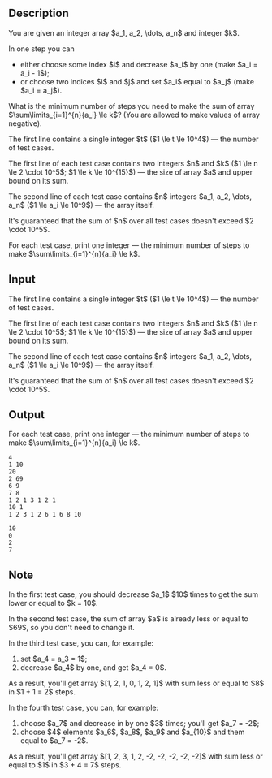 ## Description

<div><p>You are given an integer array $a_1, a_2, \dots, a_n$ and integer $k$.</p><p>In one step you can </p><ul> <li> either choose some index $i$ and decrease $a_i$ by one (make $a_i = a_i - 1$); </li><li> or choose two indices $i$ and $j$ and set $a_i$ equal to $a_j$ (make $a_i = a_j$). </li></ul><p>What is the minimum number of steps you need to make the sum of array $\sum\limits_{i=1}^{n}{a_i} \le k$? (You are allowed to make values of array negative).</p></div><div class="input-specification"><p>The first line contains a single integer $t$ ($1 \le t \le 10^4$)&nbsp;— the number of test cases.</p><p>The first line of each test case contains two integers $n$ and $k$ ($1 \le n \le 2 \cdot 10^5$; $1 \le k \le 10^{15}$)&nbsp;— the size of array $a$ and upper bound on its sum.</p><p>The second line of each test case contains $n$ integers $a_1, a_2, \dots, a_n$ ($1 \le a_i \le 10^9$)&nbsp;— the array itself.</p><p>It's guaranteed that the sum of $n$ over all test cases doesn't exceed $2 \cdot 10^5$.</p></div><div class="output-specification"><p>For each test case, print one integer&nbsp;— the minimum number of steps to make $\sum\limits_{i=1}^{n}{a_i} \le k$.</p></div>

## Input

<p>The first line contains a single integer $t$ ($1 \le t \le 10^4$)&nbsp;— the number of test cases.</p><p>The first line of each test case contains two integers $n$ and $k$ ($1 \le n \le 2 \cdot 10^5$; $1 \le k \le 10^{15}$)&nbsp;— the size of array $a$ and upper bound on its sum.</p><p>The second line of each test case contains $n$ integers $a_1, a_2, \dots, a_n$ ($1 \le a_i \le 10^9$)&nbsp;— the array itself.</p><p>It's guaranteed that the sum of $n$ over all test cases doesn't exceed $2 \cdot 10^5$.</p>

## Output

<p>For each test case, print one integer&nbsp;— the minimum number of steps to make $\sum\limits_{i=1}^{n}{a_i} \le k$.</p>





```input1
4
1 10
20
2 69
6 9
7 8
1 2 1 3 1 2 1
10 1
1 2 3 1 2 6 1 6 8 10
```




```output1
10
0
2
7
```



## Note

<p>In the first test case, you should decrease $a_1$ $10$ times to get the sum lower or equal to $k = 10$.</p><p>In the second test case, the sum of array $a$ is already less or equal to $69$, so you don't need to change it.</p><p>In the third test case, you can, for example: </p><ol> <li> set $a_4 = a_3 = 1$; </li><li> decrease $a_4$ by one, and get $a_4 = 0$. </li></ol> As a result, you'll get array $[1, 2, 1, 0, 1, 2, 1]$ with sum less or equal to $8$ in $1 + 1 = 2$ steps.<p>In the fourth test case, you can, for example: </p><ol> <li> choose $a_7$ and decrease in by one $3$ times; you'll get $a_7 = -2$; </li><li> choose $4$ elements $a_6$, $a_8$, $a_9$ and $a_{10}$ and them equal to $a_7 = -2$. </li></ol> As a result, you'll get array $[1, 2, 3, 1, 2, -2, -2, -2, -2, -2]$ with sum less or equal to $1$ in $3 + 4 = 7$ steps.
